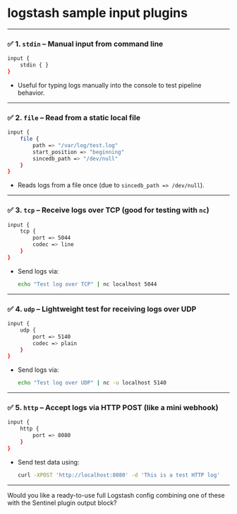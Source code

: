 # logstash sample input plugins
---

### ✅ 1. `stdin` – Manual input from command line

```bash
input {
    stdin { }
}
```

* Useful for typing logs manually into the console to test pipeline behavior.

---

### ✅ 2. `file` – Read from a static local file

```bash
input {
    file {
        path => "/var/log/test.log"
        start_position => "beginning"
        sincedb_path => "/dev/null"
    }
}
```

* Reads logs from a file once (due to `sincedb_path => /dev/null`).

---

### ✅ 3. `tcp` – Receive logs over TCP (good for testing with `nc`)

```bash
input {
    tcp {
        port => 5044
        codec => line
    }
}
```

* Send logs via:

  ```bash
  echo "Test log over TCP" | nc localhost 5044
  ```

---

### ✅ 4. `udp` – Lightweight test for receiving logs over UDP

```bash
input {
    udp {
        port => 5140
        codec => plain
    }
}
```

* Send logs via:

  ```bash
  echo "Test log over UDP" | nc -u localhost 5140
  ```

---

### ✅ 5. `http` – Accept logs via HTTP POST (like a mini webhook)

```bash
input {
    http {
        port => 8080
    }
}
```

* Send test data using:

  ```bash
  curl -XPOST 'http://localhost:8080' -d 'This is a test HTTP log'
  ```

---

Would you like a ready-to-use full Logstash config combining one of these with the Sentinel plugin output block?
